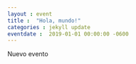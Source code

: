 ```yaml
---
layout : event
title :  "Hola, mundo!"
categories : jekyll update
eventdate :  2019-01-01 00:00:00 -0600
---
```

Nuevo evento
